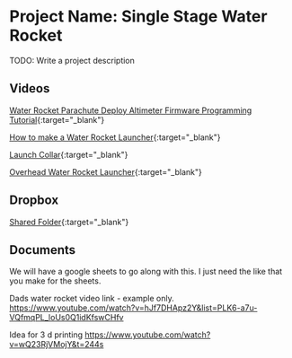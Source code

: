 # Project Name: Single Stage Water Rocket
TODO: Write a project description

## Videos
[Water Rocket Parachute Deploy Altimeter Firmware Programming Tutorial](https://www.youtube.com/watch?v=OrcEw346bdA){:target="_blank"}

[How to make a Water Rocket Launcher](https://www.youtube.com/watch?v=hJf7DHApz2Y&list=PLK6-a7u-VQfmqPL_loUs0Q1idKfswCHf){:target="_blank"}

[Launch Collar](https://www.youtube.com/watch?v=iAQv_8aqf2w){:target="_blank"}

[Overhead Water Rocket Launcher](https://www.youtube.com/watch?v=icQhLT4QCO8){:target="_blank"}

## Dropbox
[Shared Folder](https://www.dropbox.com/home/water-rocket-single-stage){:target="_blank"}

## Documents 
We will have a google sheets to go along with this. I just need the like that you make for the sheets. 


Dads water rocket video link  - example only. 
https://www.youtube.com/watch?v=hJf7DHApz2Y&list=PLK6-a7u-VQfmqPL_loUs0Q1idKfswCHfv


Idea for 3 d printing       https://www.youtube.com/watch?v=wQ23RjVMojY&t=244s

